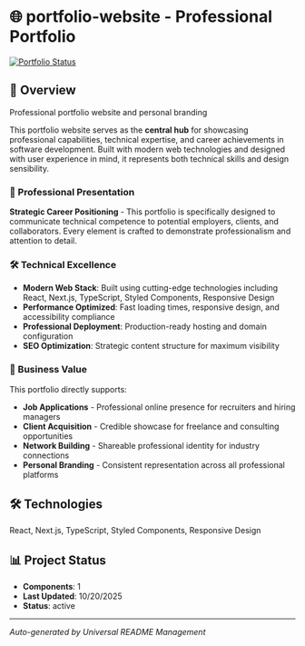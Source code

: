 # 🌐 portfolio-website - Professional Portfolio

[![Portfolio Status](https://img.shields.io/badge/Portfolio-Live-success)](https://github.com/DevPersonalHub/portfolio-website)

## 🚀 Overview

Professional portfolio website and personal branding

This portfolio website serves as the **central hub** for showcasing professional capabilities, technical expertise, and career achievements in software development. Built with modern web technologies and designed with user experience in mind, it represents both technical skills and design sensibility.

### 🎯 Professional Presentation
**Strategic Career Positioning** - This portfolio is specifically designed to communicate technical competence to potential employers, clients, and collaborators. Every element is crafted to demonstrate professionalism and attention to detail.

### 🛠️ Technical Excellence
- **Modern Web Stack**: Built using cutting-edge technologies including React, Next.js, TypeScript, Styled Components, Responsive Design
- **Performance Optimized**: Fast loading times, responsive design, and accessibility compliance
- **Professional Deployment**: Production-ready hosting and domain configuration
- **SEO Optimization**: Strategic content structure for maximum visibility

### 💼 Business Value
This portfolio directly supports:
- **Job Applications** - Professional online presence for recruiters and hiring managers
- **Client Acquisition** - Credible showcase for freelance and consulting opportunities
- **Network Building** - Shareable professional identity for industry connections
- **Personal Branding** - Consistent representation across all professional platforms

## 🛠️ Technologies
React, Next.js, TypeScript, Styled Components, Responsive Design

## 📊 Project Status
- **Components**: 1
- **Last Updated**: 10/20/2025
- **Status**: active

---

*Auto-generated by Universal README Management*